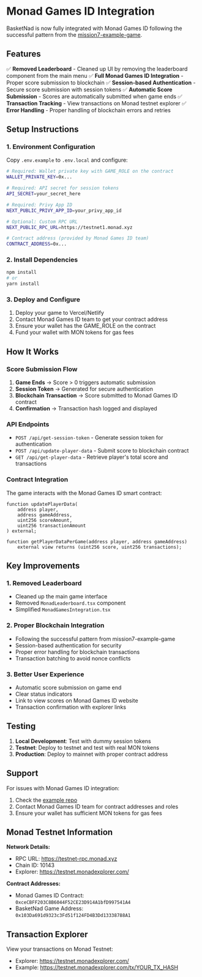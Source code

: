 # Monad Games ID Integration

BasketNad is now fully integrated with Monad Games ID following the successful pattern from the [mission7-example-game](https://github.com/portdeveloper/mission7-example-game).

## Features

✅ **Removed Leaderboard** - Cleaned up UI by removing the leaderboard component from the main menu
✅ **Full Monad Games ID Integration** - Proper score submission to blockchain
✅ **Session-based Authentication** - Secure score submission with session tokens
✅ **Automatic Score Submission** - Scores are automatically submitted when game ends
✅ **Transaction Tracking** - View transactions on Monad testnet explorer
✅ **Error Handling** - Proper handling of blockchain errors and retries

## Setup Instructions

### 1. Environment Configuration

Copy `.env.example` to `.env.local` and configure:

```bash
# Required: Wallet private key with GAME_ROLE on the contract
WALLET_PRIVATE_KEY=0x...

# Required: API secret for session tokens
API_SECRET=your_secret_here

# Required: Privy App ID
NEXT_PUBLIC_PRIVY_APP_ID=your_privy_app_id

# Optional: Custom RPC URL
NEXT_PUBLIC_RPC_URL=https://testnet1.monad.xyz

# Contract address (provided by Monad Games ID team)
CONTRACT_ADDRESS=0x...
```

### 2. Install Dependencies

```bash
npm install
# or
yarn install
```

### 3. Deploy and Configure

1. Deploy your game to Vercel/Netlify
2. Contact Monad Games ID team to get your contract address
3. Ensure your wallet has the GAME_ROLE on the contract
4. Fund your wallet with MON tokens for gas fees

## How It Works

### Score Submission Flow

1. **Game Ends** → Score > 0 triggers automatic submission
2. **Session Token** → Generated for secure authentication
3. **Blockchain Transaction** → Score submitted to Monad Games ID contract
4. **Confirmation** → Transaction hash logged and displayed

### API Endpoints

- `POST /api/get-session-token` - Generate session token for authentication
- `POST /api/update-player-data` - Submit score to blockchain contract
- `GET /api/get-player-data` - Retrieve player's total score and transactions

### Contract Integration

The game interacts with the Monad Games ID smart contract:

```solidity
function updatePlayerData(
    address player,
    address gameAddress,
    uint256 scoreAmount,
    uint256 transactionAmount
) external;

function getPlayerDataPerGame(address player, address gameAddress) 
    external view returns (uint256 score, uint256 transactions);
```

## Key Improvements

### 1. Removed Leaderboard
- Cleaned up the main game interface
- Removed `MonadLeaderboard.tsx` component
- Simplified `MonadGamesIntegration.tsx`

### 2. Proper Blockchain Integration
- Following the successful pattern from mission7-example-game
- Session-based authentication for security
- Proper error handling for blockchain transactions
- Transaction batching to avoid nonce conflicts

### 3. Better User Experience
- Automatic score submission on game end
- Clear status indicators
- Link to view scores on Monad Games ID website
- Transaction confirmation with explorer links

## Testing

1. **Local Development**: Test with dummy session tokens
2. **Testnet**: Deploy to testnet and test with real MON tokens
3. **Production**: Deploy to mainnet with proper contract address

## Support

For issues with Monad Games ID integration:
1. Check the [example repo](https://github.com/portdeveloper/mission7-example-game)
2. Contact Monad Games ID team for contract addresses and roles
3. Ensure your wallet has sufficient MON tokens for gas fees

## Monad Testnet Information

**Network Details:**
- RPC URL: https://testnet-rpc.monad.xyz
- Chain ID: 10143
- Explorer: https://testnet.monadexplorer.com/

**Contract Addresses:**
- Monad Games ID Contract: `0xceCBFF203C8B6044F52CE23D914A1bfD997541A4`
- BasketNad Game Address: `0x103Da691d9323c3Fd51f124FD4B3Dd13338788A1`

## Transaction Explorer

View your transactions on Monad Testnet:
- Explorer: https://testnet.monadexplorer.com/
- Example: https://testnet.monadexplorer.com/tx/YOUR_TX_HASH